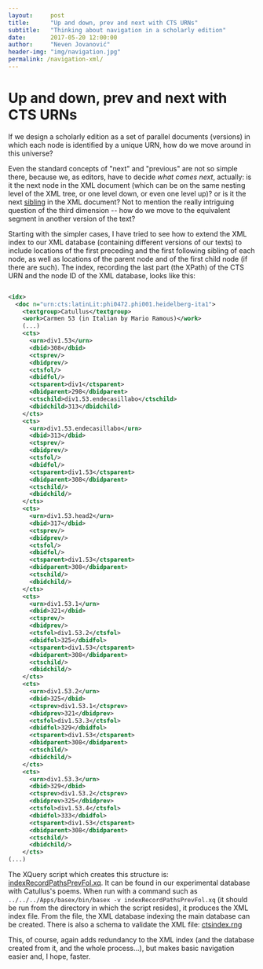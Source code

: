 ```yaml
---
layout:     post
title:      "Up and down, prev and next with CTS URNs"
subtitle:   "Thinking about navigation in a scholarly edition"
date:       2017-05-20 12:00:00
author:     "Neven Jovanović"
header-img: "img/navigation.jpg"
permalink: /navigation-xml/
---
```


# Up and down, prev and next with CTS URNs

If we design a scholarly edition as a set of parallel documents (versions) in which each node is identified by a unique URN, how do we move around in this universe?

Even the standard concepts of "next" and "previous" are not so simple there, because we, as editors, have to decide *what comes next*, actually: is it the next node in the XML document (which can be on the same nesting level of the XML tree, or one level down, or even one level up)? or is it the next [sibling](http://www.xml.com/pub/2000/10/04/transforming/trxml5.html) in the XML document? Not to mention the really intriguing question of the third dimension -- how do we move to the equivalent segment in another version of the text?

Starting with the simpler cases, I have tried to see how to extend the XML index to our XML database (containing different versions of our texts) to include locations of the first preceding and the first following sibling of each node, as well as locations of the parent node and of the first child node (if there are such). The index, recording the last part (the XPath) of the CTS URN and the node ID of the XML database, looks like this:

````xml

<idx>
  <doc n="urn:cts:latinLit:phi0472.phi001.heidelberg-ita1">
    <textgroup>Catullus</textgroup>
    <work>Carmen 53 (in Italian by Mario Ramous)</work>
    (...)
    <cts>
      <urn>div1.53</urn>
      <dbid>308</dbid>
      <ctsprev/>
      <dbidprev/>
      <ctsfol/>
      <dbidfol/>
      <ctsparent>div1</ctsparent>
      <dbidparent>298</dbidparent>
      <ctschild>div1.53.endecasillabo</ctschild>
      <dbidchild>313</dbidchild>
    </cts>
    <cts>
      <urn>div1.53.endecasillabo</urn>
      <dbid>313</dbid>
      <ctsprev/>
      <dbidprev/>
      <ctsfol/>
      <dbidfol/>
      <ctsparent>div1.53</ctsparent>
      <dbidparent>308</dbidparent>
      <ctschild/>
      <dbidchild/>
    </cts>
    <cts>
      <urn>div1.53.head2</urn>
      <dbid>317</dbid>
      <ctsprev/>
      <dbidprev/>
      <ctsfol/>
      <dbidfol/>
      <ctsparent>div1.53</ctsparent>
      <dbidparent>308</dbidparent>
      <ctschild/>
      <dbidchild/>
    </cts>
    <cts>
      <urn>div1.53.1</urn>
      <dbid>321</dbid>
      <ctsprev/>
      <dbidprev/>
      <ctsfol>div1.53.2</ctsfol>
      <dbidfol>325</dbidfol>
      <ctsparent>div1.53</ctsparent>
      <dbidparent>308</dbidparent>
      <ctschild/>
      <dbidchild/>
    </cts>
    <cts>
      <urn>div1.53.2</urn>
      <dbid>325</dbid>
      <ctsprev>div1.53.1</ctsprev>
      <dbidprev>321</dbidprev>
      <ctsfol>div1.53.3</ctsfol>
      <dbidfol>329</dbidfol>
      <ctsparent>div1.53</ctsparent>
      <dbidparent>308</dbidparent>
      <ctschild/>
      <dbidchild/>
    </cts>
    <cts>
      <urn>div1.53.3</urn>
      <dbid>329</dbid>
      <ctsprev>div1.53.2</ctsprev>
      <dbidprev>325</dbidprev>
      <ctsfol>div1.53.4</ctsfol>
      <dbidfol>333</dbidfol>
      <ctsparent>div1.53</ctsparent>
      <dbidparent>308</dbidparent>
      <ctschild/>
      <dbidchild/>
    </cts>
(...)

````

The XQuery script which creates this structure is:     [indexRecordPathsPrevFol.xq](https://github.com/nevenjovanovic/catullus-cts/blob/master/scripts/indexRecordPathsPrevFol.xq). It can be found in our experimental database with Catullus's poems. When run with a command such as `../../../Apps/basex/bin/basex -v indexRecordPathsPrevFol.xq` (it should be run from the directory in which the script resides), it produces the XML index file. From the file, the XML database indexing the main database can be created. There is also a schema to validate the XML file: [ctsindex.rng](https://github.com/nevenjovanovic/catullus-cts/blob/master/schemas/ctsindex.rng)

This, of course, again adds redundancy to the XML index (and the database created from it, and the whole process...), but makes basic navigation easier and, I hope, faster.

